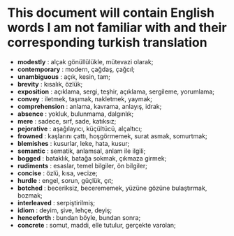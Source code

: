 # This document will contain English words I am not familiar with and their corresponding turkish translation
- **modestly** : alçak gönüllülükle, mütevazi olarak;
- **contemporary** : modern, çağdaş, çağcıl;
- **unambiguous** : açık, kesin, tam;
- **brevity** : kısalık, özlük;
- **exposition** : açıklama, sergi, teşhir, açıklama, sergileme, yorumlama;
- **convey** : iletmek, taşımak, nakletmek, yaymak;
- **comprehension** : anlama, kavrama, anlayış, idrak;
- **absence** : yokluk, bulunmama, dalgınlık;
- **mere** : sadece, sırf, sade, katıksız;
- **pejorative** : aşağılayıcı, küçültücü, alçaltıcı;
- **frowned** : kaşlarını çattı, hoşgörmemek, surat asmak, somurtmak;
- **blemishes** : kusurlar, leke, hata, kusur;
- **semantic** : sematik, anlamsal, anlam ile ilgili;
- **bogged** : bataklık, batağa sokmak, çıkmaza girmek;
- **rudiments** : esaslar, temel bilgiler, ön bilgiler;
- **concise** : özlü, kısa, vecize;
- **hurdle** : engel, sorun, güçlük, çıt;
- **botched** : beceriksiz, becerememek, yüzüne gözüne bulaştırmak, bozmak;
- **interleaved** : serpiştirilmiş;
- **idiom** : deyim, şive, lehçe, deyiş;
- **henceforth** : bundan böyle, bundan sonra;
- **concrete** : somut, maddi, elle tutulur, gerçekte varolan;